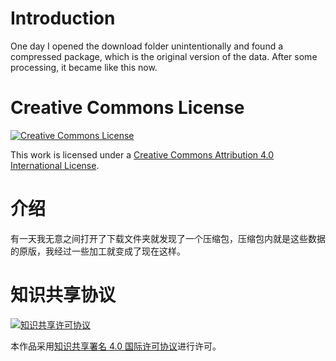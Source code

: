 # Introduction
One day I opened the download folder unintentionally and found a compressed package, which is the original version of the data. After some processing, it became like this now.

# Creative Commons License
[![Creative Commons License](https://i.creativecommons.org/l/by/4.0/88x31.png)](https://creativecommons.org/licenses/by/4.0/)

This work is licensed under a [Creative Commons Attribution 4.0 International License](http://creativecommons.org/licenses/by/4.0/).


# 介绍
有一天我无意之间打开了下载文件夹就发现了一个压缩包，压缩包内就是这些数据的原版，我经过一些加工就变成了现在这样。

# 知识共享协议
[![知识共享许可协议](https://i.creativecommons.org/l/by/4.0/88x31.png)](https://creativecommons.org/licenses/by/4.0/)

本作品采用[知识共享署名 4.0 国际许可协议](http://creativecommons.org/licenses/by/4.0/deed.zh)进行许可。

